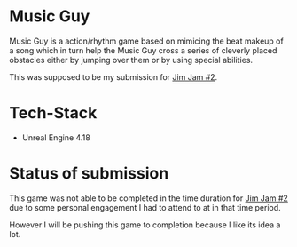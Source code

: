 # Music Guy

Music Guy is a action/rhythm game based on mimicing the beat makeup of a song which in turn help the Music Guy cross a series of cleverly placed obstacles either by jumping over them or by using special abilities.

This was supposed to be my submission for [Jim Jam #2](https://itch.io/jam/jimjam-2).

# Tech-Stack

* Unreal Engine 4.18

# Status of submission

This game was not able to be completed in the time duration for [Jim Jam #2](https://itch.io/jam/jimjam-2) due to some personal engagement I had to attend to at in that time period.

However I will be pushing this game to completion because I like its idea a lot.

